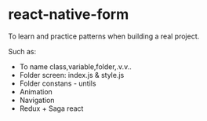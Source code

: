 # react-native-form
To learn and practice patterns when building a real project.

Such as:
  + To name class,variable,folder,.v.v..
  + Folder screen: index.js & style.js
  + Folder constans - untils
  + Animation
  + Navigation 
  + Redux + Saga react
